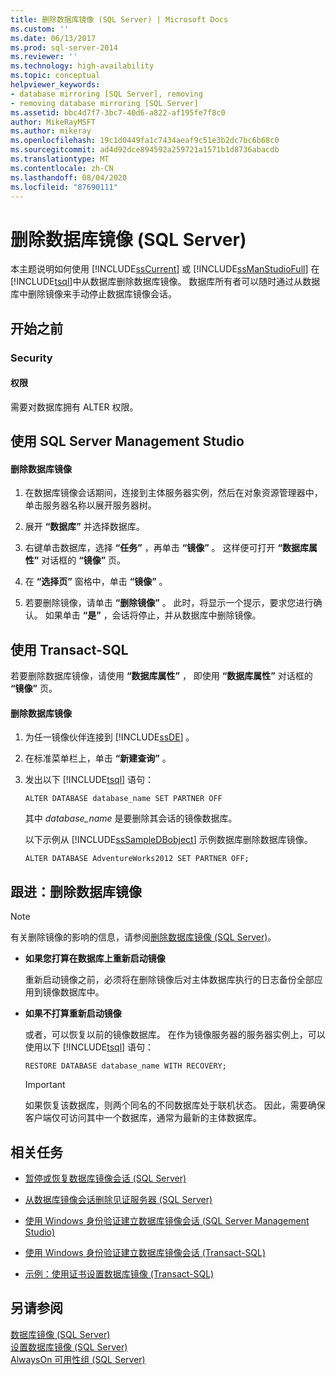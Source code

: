 ```yaml
---
title: 删除数据库镜像 (SQL Server) | Microsoft Docs
ms.custom: ''
ms.date: 06/13/2017
ms.prod: sql-server-2014
ms.reviewer: ''
ms.technology: high-availability
ms.topic: conceptual
helpviewer_keywords:
- database mirroring [SQL Server], removing
- removing database mirroring [SQL Server]
ms.assetid: bbc4d7f7-3bc7-40d6-a822-af195fe7f8c0
author: MikeRayMSFT
ms.author: mikeray
ms.openlocfilehash: 19c1d0449fa1c7434aeaf9c51e3b2dc7bc6b68c0
ms.sourcegitcommit: ad4d92dce894592a259721a1571b1d8736abacdb
ms.translationtype: MT
ms.contentlocale: zh-CN
ms.lasthandoff: 08/04/2020
ms.locfileid: "87690111"
---
```

# <a name="remove-database-mirroring-sql-server"></a>删除数据库镜像 (SQL Server)
  本主题说明如何使用 [!INCLUDE[ssCurrent](../../includes/sscurrent-md.md)] 或 [!INCLUDE[ssManStudioFull](../../includes/ssmanstudiofull-md.md)] 在 [!INCLUDE[tsql](../../includes/tsql-md.md)]中从数据库删除数据库镜像。  数据库所有者可以随时通过从数据库中删除镜像来手动停止数据库镜像会话。  
  
 
  
##  <a name="before-you-begin"></a><a name="BeforeYouBegin"></a> 开始之前  
  
###  <a name="security"></a><a name="Security"></a> Security  
  
####  <a name="permissions"></a><a name="Permissions"></a> 权限  
 需要对数据库拥有 ALTER 权限。  
  
##  <a name="using-sql-server-management-studio"></a><a name="SSMSProcedure"></a> 使用 SQL Server Management Studio  
  
#### <a name="to-remove-database-mirroring"></a>删除数据库镜像  
  
1.  在数据库镜像会话期间，连接到主体服务器实例，然后在对象资源管理器中，单击服务器名称以展开服务器树。  
  
2.  展开 **“数据库”** 并选择数据库。  
  
3.  右键单击数据库，选择 **“任务”** ，再单击 **“镜像”** 。 这样便可打开 **“数据库属性”** 对话框的 **“镜像”** 页。  
  
4.  在 **“选择页”** 窗格中，单击 **“镜像”** 。  
  
5.  若要删除镜像，请单击 **“删除镜像”** 。 此时，将显示一个提示，要求您进行确认。 如果单击 **“是”** ，会话将停止，并从数据库中删除镜像。  
  
##  <a name="using-transact-sql"></a><a name="TsqlProcedure"></a> 使用 Transact-SQL  
 若要删除数据库镜像，请使用 **“数据库属性”** ， 即使用 **“数据库属性”** 对话框的 **“镜像”** 页。  
  
#### <a name="to-remove-database-mirroring"></a>删除数据库镜像  
  
1.  为任一镜像伙伴连接到 [!INCLUDE[ssDE](../../includes/ssde-md.md)] 。  
  
2.  在标准菜单栏上，单击 **“新建查询”** 。  
  
3.  发出以下 [!INCLUDE[tsql](../../includes/tsql-md.md)] 语句：  
  
    ```  
    ALTER DATABASE database_name SET PARTNER OFF  
    ```  
  
     其中 *database_name* 是要删除其会话的镜像数据库。  
  
     以下示例从 [!INCLUDE[ssSampleDBobject](../../includes/sssampledbobject-md.md)] 示例数据库删除数据库镜像。  
  
    ```  
    ALTER DATABASE AdventureWorks2012 SET PARTNER OFF;  
    ```  
  
##  <a name="follow-up-removing-database-mirroring"></a><a name="FollowUp"></a> 跟进：删除数据库镜像  
  
> [!NOTE]  
>  有关删除镜像的影响的信息，请参阅[删除数据库镜像 (SQL Server)](database-mirroring-sql-server.md)。  
  
-   **如果您打算在数据库上重新启动镜像**  
  
     重新启动镜像之前，必须将在删除镜像后对主体数据库执行的日志备份全部应用到镜像数据库中。  
  
-   **如果不打算重新启动镜像**  
  
     或者，可以恢复以前的镜像数据库。 在作为镜像服务器的服务器实例上，可以使用以下 [!INCLUDE[tsql](../../includes/tsql-md.md)] 语句：  
  
    ```  
    RESTORE DATABASE database_name WITH RECOVERY;  
    ```  
  
    > [!IMPORTANT]  
    >  如果恢复该数据库，则两个同名的不同数据库处于联机状态。 因此，需要确保客户端仅可访问其中一个数据库，通常为最新的主体数据库。  
  
##  <a name="related-tasks"></a><a name="RelatedTasks"></a> 相关任务  
  
-   [暂停或恢复数据库镜像会话 (SQL Server)](pause-or-resume-a-database-mirroring-session-sql-server.md)  
  
-   [从数据库镜像会话删除见证服务器 (SQL Server)](remove-the-witness-from-a-database-mirroring-session-sql-server.md)  
  
-   [使用 Windows 身份验证建立数据库镜像会话 (SQL Server Management Studio)](establish-database-mirroring-session-windows-authentication.md)  
  
-   [使用 Windows 身份验证建立数据库镜像会话 (Transact-SQL)](database-mirroring-establish-session-windows-authentication.md)  
  
-   [示例：使用证书设置数据库镜像 (Transact-SQL)](example-setting-up-database-mirroring-using-certificates-transact-sql.md)  
  
## <a name="see-also"></a>另请参阅  
 [数据库镜像 (SQL Server)](database-mirroring-sql-server.md)   
 [设置数据库镜像 (SQL Server)](setting-up-database-mirroring-sql-server.md)   
 [AlwaysOn 可用性组 (SQL Server)](../availability-groups/windows/always-on-availability-groups-sql-server.md)  
  
  

